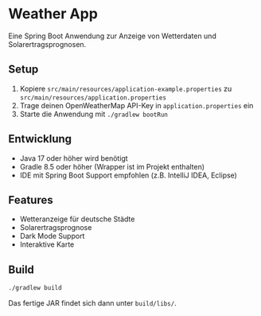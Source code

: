 # Weather App

Eine Spring Boot Anwendung zur Anzeige von Wetterdaten und Solarertragsprognosen.

## Setup

1. Kopiere `src/main/resources/application-example.properties` zu `src/main/resources/application.properties`
2. Trage deinen OpenWeatherMap API-Key in `application.properties` ein
3. Starte die Anwendung mit `./gradlew bootRun`

## Entwicklung

- Java 17 oder höher wird benötigt
- Gradle 8.5 oder höher (Wrapper ist im Projekt enthalten)
- IDE mit Spring Boot Support empfohlen (z.B. IntelliJ IDEA, Eclipse)

## Features

- Wetteranzeige für deutsche Städte
- Solarertragsprognose
- Dark Mode Support
- Interaktive Karte

## Build

```bash
./gradlew build
```

Das fertige JAR findet sich dann unter `build/libs/`. 